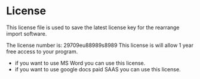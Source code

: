 License
=============

This license file is used to save the latest license key for the rearrange import software.

The license number is: 29709eu88989s8989
This license is will allow 1 year free access to your program.

* if you want to use MS Word you can use this license.
* if you want to use google docs paid SAAS you can use this license.
